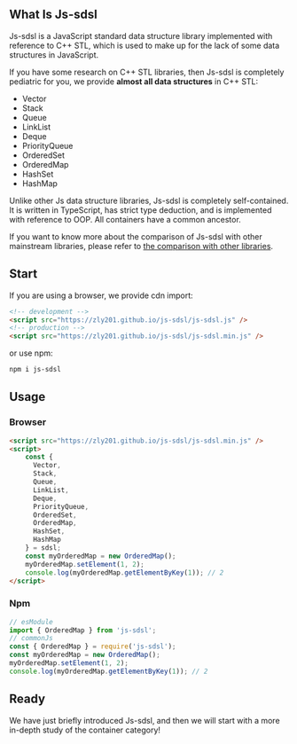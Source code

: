 ## What Is Js-sdsl

Js-sdsl is a JavaScript standard data structure library implemented with reference to C++ STL, which is used to make up for the lack of some data structures in JavaScript.

If you have some research on C++ STL libraries, then Js-sdsl is completely pediatric for you, we provide **almost all data structures** in C++ STL:

- Vector
- Stack
- Queue
- LinkList
- Deque
- PriorityQueue
- OrderedSet
- OrderedMap
- HashSet
- HashMap

Unlike other Js data structure libraries, Js-sdsl is completely self-contained. It is written in TypeScript, has strict type deduction, and is implemented with reference to OOP. All containers have a common ancestor.

If you want to know more about the comparison of Js-sdsl with other mainstream libraries, please refer to [the comparison with other libraries](/test/compare2other.md).

## Start

If you are using a browser, we provide cdn import:

```html
<!-- development -->
<script src="https://zly201.github.io/js-sdsl/js-sdsl.js" />
<!-- production -->
<script src="https://zly201.github.io/js-sdsl/js-sdsl.min.js" />
```

or use npm:

```bash
npm i js-sdsl
```

## Usage

### Browser

```html
<script src="https://zly201.github.io/js-sdsl/js-sdsl.min.js" />
<script>
    const { 
      Vector,
      Stack,
      Queue,
      LinkList,
      Deque,
      PriorityQueue,
      OrderedSet,
      OrderedMap,
      HashSet,
      HashMap
    } = sdsl;
    const myOrderedMap = new OrderedMap();
    myOrderedMap.setElement(1, 2);
    console.log(myOrderedMap.getElementByKey(1)); // 2
</script>
```

### Npm

```javascript
// esModule
import { OrderedMap } from 'js-sdsl';
// commonJs
const { OrderedMap } = require('js-sdsl');
const myOrderedMap = new OrderedMap();
myOrderedMap.setElement(1, 2);
console.log(myOrderedMap.getElementByKey(1)); // 2
```

## Ready

We have just briefly introduced Js-sdsl, and then we will start with a more in-depth study of the container category!
